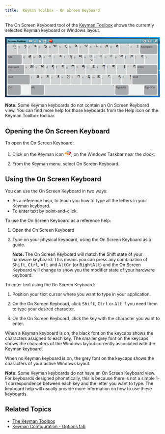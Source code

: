 ```yaml
---
title:  Keyman Toolbox - On Screen Keyboard
---
```


The On Screen Keyboard tool of the [Keyman Toolbox](../toolbox/)
shows the currently selected Keyman keyboard or Windows layout.

![](../../desktop_images/osk-tibetan.png)

**Note:**
Some Keyman keyboards do not contain an On Screen Keyboard view. You can
find more help for those keyboards from the Help icon on the Keyman Toolbox toolbar.

## Opening the On Screen Keyboard

To open the On Screen Keyboard:

1.  Click on the Keyman icon ![](../../desktop_images/icon-keyman.png), on the
    Windows Taskbar near the clock.

2.  From the Keyman menu, select On Screen Keyboard.

## Using the On Screen Keyboard

You can use the On Screen Keyboard in two ways:

-   As a reference help, to teach you how to type all the letters in
    your Keyman keyboard.
-   To enter text by point-and-click.

To use the On Screen Keyboard as a reference help:

1.  Open the On Screen Keyboard
2.  Type on your physical keyboard, using the On Screen Keyboard as a
    guide.

    **Note:**
    The On Screen Keyboard will match the Shift state of your hardware
    keyboard. This means you can press any combination of <kbd>Shift</kbd>,
    <kbd>Ctrl</kbd>, <kbd>Alt</kbd> and <kbd>AltGr</kbd> (or
    <kbd>RightAlt</kbd>) and the On Screen Keyboard will change
    to show you the modifier state of your hardware keyboard.

To enter text using the On Screen Keyboard:

1.  Position your text cursor where you want to type in your
    application.

2.  On the On Screen Keyboard, click <kbd>Shift</kbd>, <kbd>Ctrl</kbd> or
    <kbd>Alt</kbd> if you need them to type your desired character.

3.  On the On Screen Keyboard, click the key with the character you want
    to enter.

When a Keyman keyboard is on, the black font on the keycaps shows the
characters assigned to each key. The smaller grey font on the keycaps
shows the characters of the Windows layout currently associated with the
Keyman keyboard.

When no Keyman keyboard is on, the grey font on the keycaps shows the
characters of your active Windows layout.

**Note:**
Some Keyman keyboards do not have an On Screen Keyboard view. For
keyboards designed phonetically, this is because there is not a simple
1-1 correspondence between each key and the letter you want to type. The
keyboard help will usually provide more information on how to use these
keyboards.

## Related Topics

-   [The Keyman Toolbox](../toolbox/)
-   [Keyman Configuration - Options tab](../config/options)
